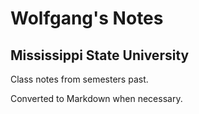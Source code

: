 # Wolfgang's Notes
## Mississippi State University
Class notes from semesters past.

Converted to Markdown when necessary.